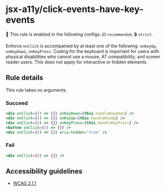 # jsx-a11y/click-events-have-key-events

💼 This rule is enabled in the following configs: ☑️ `recommended`, 🔒 `strict`.

<!-- end auto-generated rule header -->

Enforce `onClick` is accompanied by at least one of the following: `onKeyUp`, `onKeyDown`, `onKeyPress`. Coding for the keyboard is important for users with physical disabilities who cannot use a mouse, AT compatibility, and screen reader users. This does not apply for interactive or hidden elements.

## Rule details

This rule takes no arguments.

### Succeed
```jsx
<div onClick={() => {}} onKeyDown={this.handleKeyDown} />
<div onClick={() => {}} onKeyUp={this.handleKeyUp} />
<div onClick={() => {}} onKeyPress={this.handleKeyPress} />
<button onClick={() => {}} />
<div onClick={() => {}} aria-hidden="true" />
```

### Fail
```jsx
<div onClick={() => {}} />
```

## Accessibility guidelines
- [WCAG 2.1.1](https://www.w3.org/WAI/WCAG21/Understanding/keyboard)
